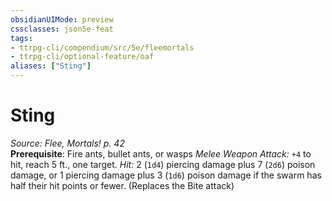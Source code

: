 ```yaml
---
obsidianUIMode: preview
cssclasses: json5e-feat
tags:
- ttrpg-cli/compendium/src/5e/fleemortals
- ttrpg-cli/optional-feature/oaf
aliases: ["Sting"]
---
```

# Sting
*Source: Flee, Mortals! p. 42*  
**Prerequisite**: Fire ants, bullet ants, or wasps
*Melee Weapon Attack:* `+4` to hit, reach 5 ft., one target. *Hit:* 2 (`1d4`) piercing damage plus 7 (`2d6`) poison damage, or 1 piercing damage plus 3 (`1d6`) poison damage if the swarm has half their hit points or fewer. (Replaces the Bite attack)